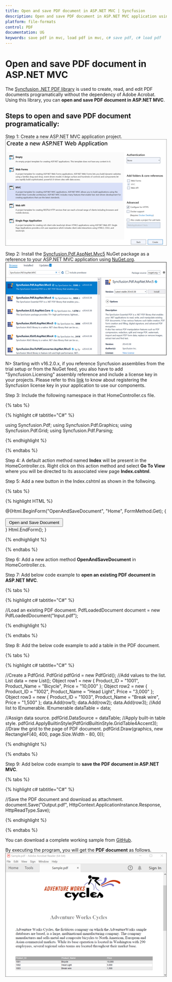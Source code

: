 ```yaml
---
title: Open and save PDF document in ASP.NET MVC | Syncfusion
description: Open and save PDF document in ASP.NET MVC application using Syncfusion .NET PDF library without the dependency of Adobe Acrobat. 
platform: file-formats
control: PDF
documentation: UG
keywords: save pdf in mvc, load pdf in mvc, c# save pdf, c# load pdf
---
```


# Open and save PDF document in ASP.NET MVC 

The [Syncfusion .NET PDF library](https://www.syncfusion.com/document-processing/pdf-framework/net) is used to create, read, and edit PDF documents programatically without the dependency of Adobe Acrobat. Using this library, you can **open and save PDF document in ASP.NET MVC**. 

## Steps to open and save PDF document programatically:

Step 1: Create a new ASP.NET MVC application project.
![Create ASP.NET MVC application in Visual Studio](Images/Create_MVC_application.png)

Step 2: Install the [Syncfusion.Pdf.AspNet.Mvc5](https://www.nuget.org/packages/Syncfusion.Pdf.AspNet.Mvc5/) NuGet package as a reference to your ASP.NET MVC application using [NuGet.org](https://www.nuget.org/).
![NuGet package installation](Images/NuGet_package_ASP_NET_MVC.png)

N> Starting with v16.2.0.x, if you reference Syncfusion assemblies from the trial setup or from the NuGet feed, you also have to add "Syncfusion.Licensing" assembly reference and include a license key in your projects. Please refer to this [link](https://help.syncfusion.com/common/essential-studio/licensing/overview) to know about registering the Syncfusion license key in your application to use our components.

Step 3: Include the following namespace in that HomeController.cs file.

{% tabs %}

{% highlight c# tabtitle="C#" %}

using Syncfusion.Pdf;
using Syncfusion.Pdf.Graphics;
using Syncfusion.Pdf.Grid;
using Syncfusion.Pdf.Parsing;

{% endhighlight %}

{% endtabs %}

Step 4: A default action method named **Index** will be present in the HomeController.cs. Right click on this action method and select **Go To View** where you will be directed to its associated view page **Index.cshtml**.

Step 5: Add a new button in the Index.cshtml as shown in the follwoing.

{% tabs %}

{% highlight HTML %}

@{Html.BeginForm("OpenAndSaveDocument", "Home", FormMethod.Get);
    {
        <div>
            <input type="submit" value="Open and Save Document" style="width:180px;height:27px" />
        </div>
    }
    Html.EndForm();
}

{% endhighlight %}

{% endtabs %}

Step 6: Add a new action method **OpenAndSaveDocument** in HomeController.cs.

Step 7: Add below code example to **open an existing PDF document in ASP.NET MVC**.

{% tabs %}

{% highlight c# tabtitle="C#" %}

//Load an existing PDF document.
PdfLoadedDocument document = new PdfLoadedDocument("Input.pdf");

{% endhighlight %}

{% endtabs %}

Step 8: Add the below code example to add a table in the PDF document.

{% tabs %}

{% highlight c# tabtitle="C#" %}

//Create a PdfGrid.
PdfGrid pdfGrid = new PdfGrid();
//Add values to the list.
List<object> data = new List<object>();
Object row1 = new { Product_ID = "1001", Product_Name = "Bicycle", Price = "10,000" };
Object row2 = new { Product_ID = "1002", Product_Name = "Head Light", Price = "3,000" };
Object row3 = new { Product_ID = "1003", Product_Name = "Break wire", Price = "1,500" };
data.Add(row1);
data.Add(row2);
data.Add(row3);
//Add list to IEnumerable.
IEnumerable<object> dataTable = data;

//Assign data source.
pdfGrid.DataSource = dataTable;
//Apply built-in table style.
pdfGrid.ApplyBuiltinStyle(PdfGridBuiltinStyle.GridTable4Accent3);
//Draw the grid to the page of PDF document.
pdfGrid.Draw(graphics, new RectangleF(40, 400, page.Size.Width - 80, 0));

{% endhighlight %}

{% endtabs %}

Step 9: Add below code example to **save the PDF document in ASP.NET MVC**.

{% tabs %}

{% highlight c# tabtitle="C#" %}

//Save the PDF document and download as attachment.
document.Save("Output.pdf", HttpContext.ApplicationInstance.Response, HttpReadType.Save);

{% endhighlight %}

{% endtabs %}

You can download a complete working sample from [GitHub]().

By executing the program, you will get the **PDF document** as follows.
![ASP.Net MVC open and save PDF document](Images/Open_and_save_output.png)
